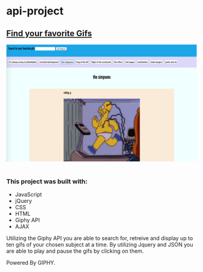 # api-project
<h2> <a href="https://ogilvie1231.github.io/api-project/">Find your favorite Gifs</a></h2>
<img src="assets/images/5.png" alt="site image" >&nbsp;
<!-- ![Image description](assets/images/5.png) -->

<h3>This project was built with:</h3>
<ul>
    <li>JavaScript</li>
    <li>jQuery</li>
    <li>CSS</li>
    <li>HTML</li>
    <li>Giphy API</li>
    <li>AJAX</li>
</ul>
Utilizing the Giphy API you are able to search for, retreive and display up to ten gifs of your chosen subject at a time. By utilizing Jquery and JSON you are able to play and pause the gifs by clicking on them.


Powered By GIPHY.